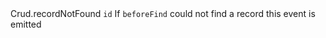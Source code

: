 <tr>
	<td>Crud.recordNotFound</td>
	<td><code>id</code></td>
	<td>
		If <code>beforeFind</code> could not find a record this event is emitted
	</td>
</tr>

